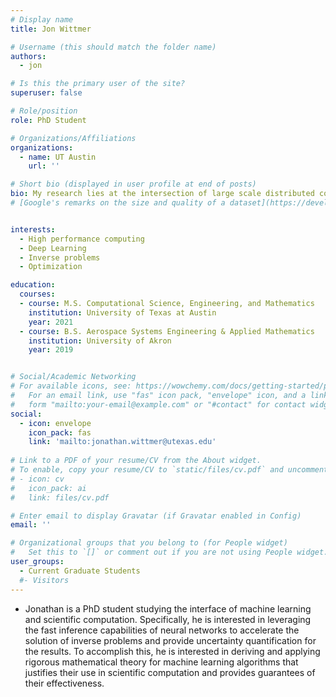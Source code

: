 ```yaml
---
# Display name
title: Jon Wittmer

# Username (this should match the folder name)
authors:
  - jon

# Is this the primary user of the site?
superuser: false

# Role/position
role: PhD Student

# Organizations/Affiliations
organizations:
  - name: UT Austin
    url: ''

# Short bio (displayed in user profile at end of posts)
bio: My research lies at the intersection of large scale distributed computing, deep learning, optimization, and inverse problems. Deep learning has recently been (ab)used to "solve" problems in scientific computing that it is fundamentally not well-suited for. Significant progress has been made over the last century to develop both the theory and practice of numerical methods to address challenges in the scientific community. Rather than disregarding the foundation from which the field of scientific computing is built, I seek to augment traditional methods with modern deep learning techniques to address computational challenges facing the scientific community today. In particular, I am interested in mathematically rigorous designs of machine learning systems to solve inverse problems and, when appropriate, using machine learning to replace expensive-to-compute parts of existing algorithms. One guiding principal in my work comes from : "Google has had great success training simple linear regression models on large data sets." With this in mind, I am interested in finding places where machine learning techniques can have the highest impact with low sensitivity to the complexity of the model. I am convinced that in many cases machine learning coupled with robust traditional numerical methods can lead to excellent results, enabling the solution to previously intractable problems. 
# [Google's remarks on the size and quality of a dataset](https://developers.google.com/machine-learning/data-prep/construct/collect/data-size-quality)


interests:
  - High performance computing
  - Deep Learning
  - Inverse problems
  - Optimization

education:
  courses:
  - course: M.S. Computational Science, Engineering, and Mathematics
    institution: University of Texas at Austin
    year: 2021
  - course: B.S. Aerospace Systems Engineering & Applied Mathematics
    institution: University of Akron
    year: 2019


# Social/Academic Networking
# For available icons, see: https://wowchemy.com/docs/getting-started/page-builder/#icons
#   For an email link, use "fas" icon pack, "envelope" icon, and a link in the
#   form "mailto:your-email@example.com" or "#contact" for contact widget.
social:
  - icon: envelope
    icon_pack: fas
    link: 'mailto:jonathan.wittmer@utexas.edu'
  
# Link to a PDF of your resume/CV from the About widget.
# To enable, copy your resume/CV to `static/files/cv.pdf` and uncomment the lines below.
# - icon: cv
#   icon_pack: ai
#   link: files/cv.pdf

# Enter email to display Gravatar (if Gravatar enabled in Config)
email: ''

# Organizational groups that you belong to (for People widget)
#   Set this to `[]` or comment out if you are not using People widget.
user_groups:
  - Current Graduate Students
  #- Visitors
---
```


- Jonathan is a PhD student studying the interface of machine learning and scientific computation. Specifically, he is interested in leveraging the fast inference capabilities of neural networks to accelerate the solution of inverse problems and provide uncertainty quantification for the results. To accomplish this, he is interested in deriving and applying rigorous mathematical theory for machine learning algorithms that justifies their use in scientific computation and provides guarantees of their effectiveness. 

